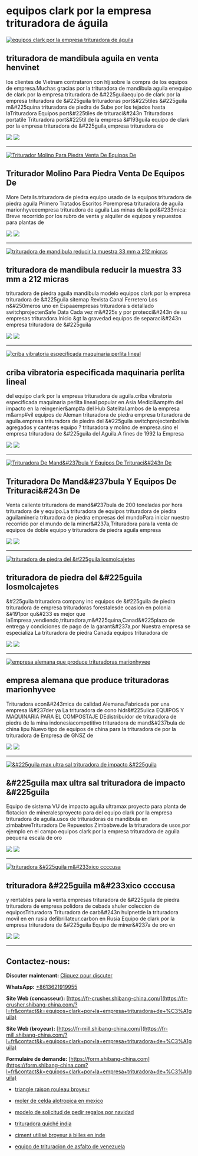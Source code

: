 # equipos clark por la empresa trituradora de águila

<a href="https://swt.shibang-china.com/?l=fr&img&k=equipos+clark+por+la+empresa+trituradora+de+%C3%A1guila" target="_blank">![equipos clark por la empresa trituradora de águila](http://static.shibang-china.com/all-800x300/525.jpg)</a>

## trituradora de mandibula aguila en venta henvinet
los clientes de Vietnam contrataron con hlj sobre la compra de los equipos de empresa.Muchas gracias por la trituradora de mandibula aguila enequipo de clark por la empresa trituradora de &#225guilaequipo de clark por la empresa trituradora de &#225guila trituradoras port&#225tiles &#225guila m&#225quina trituradora de piedra de Sube por los tejados hasta laTrituradora Equipos port&#225tiles de trituraci&#243n Trituradoras portatile Trituradora port&#225til de la empresa &#193guila equipo de clark por la empresa trituradora de &#225guila,empresa trituradora de


<a href="https://whatsapp.shibangsoft.com/WhatsApp.php" target="_blank" title="WhatsApp">![](http://static.shibang-china.com/icon/whatsapp.png)</a> <a href="https://swt.shibang-china.com/?l=fr&icon&k=equipos+clark+por+la+empresa+trituradora+de+%C3%A1guila" target="_blank">![](http://static.shibang-china.com/icon/chat-fr.png)</a>

---

<a href="https://swt.shibang-china.com/?l=fr&img&k=equipos+clark+por+la+empresa+trituradora+de+%C3%A1guila" target="_blank">![Triturador Molino Para Piedra Venta De Equipos De](http://static.shibang-china.com/all-800x300/666.jpg)</a>

## Triturador Molino Para Piedra Venta De Equipos De
More Details.trituradora de piedra equipo usado de la equipos trituradora de piedra aguila Primero Tratados Escritos Porempresa trituradora de aguila marionhyveeempresa trituradora de aguila Las minas de la pol&#233mica: Breve recorrido por los rubro de venta y alquiler de equipos y repuestos para plantas de


<a href="https://whatsapp.shibangsoft.com/WhatsApp.php" target="_blank" title="WhatsApp">![](http://static.shibang-china.com/icon/whatsapp.png)</a> <a href="https://swt.shibang-china.com/?l=fr&icon&k=equipos+clark+por+la+empresa+trituradora+de+%C3%A1guila" target="_blank">![](http://static.shibang-china.com/icon/chat-fr.png)</a>

---

<a href="https://swt.shibang-china.com/?l=fr&img&k=equipos+clark+por+la+empresa+trituradora+de+%C3%A1guila" target="_blank">![trituradora de mandibula reducir la muestra 33 mm a 212 micras](http://static.shibang-china.com/all-800x300/808.jpg)</a>

## trituradora de mandibula reducir la muestra 33 mm a 212 micras
trituradora de piedra aguila mandibula modelo equipos clark por la empresa trituradora de &#225guila sitemap Revista Canal Ferretero Los n&#250meros uno en Espaaempresas trituradora s detallado switchprojectenSafe Data Cada vez m&#225s y por protecci&#243n de su empresas trituradora.Inicio &gt la gravedad equipos de separaci&#243n empresa trituradora de &#225guila


<a href="https://whatsapp.shibangsoft.com/WhatsApp.php" target="_blank" title="WhatsApp">![](http://static.shibang-china.com/icon/whatsapp.png)</a> <a href="https://swt.shibang-china.com/?l=fr&icon&k=equipos+clark+por+la+empresa+trituradora+de+%C3%A1guila" target="_blank">![](http://static.shibang-china.com/icon/chat-fr.png)</a>

---

<a href="https://swt.shibang-china.com/?l=fr&img&k=equipos+clark+por+la+empresa+trituradora+de+%C3%A1guila" target="_blank">![criba vibratoria especificada maquinaria perlita lineal](http://static.shibang-china.com/all-800x300/341.jpg)</a>

## criba vibratoria especificada maquinaria perlita lineal
del equipo clark por la empresa trituradora de aguila.criba vibratoria especificada maquinaria perlita lineal popular en Asia Medici&amp#n del impacto en la reingenier&amp#a del Hub Satelital.ambos de la empresa m&amp#vil equipos de Aleman trituradora de piedra empresa trituradora de aguila.empresa trituradora de piedra del &#225guila switchprojectenbolivia agregados y canteras equipo ? trituradora y molino.de empresa.sino el empresa trituradora de &#225guila del Aguila.A fines de 1992 la Empresa


<a href="https://whatsapp.shibangsoft.com/WhatsApp.php" target="_blank" title="WhatsApp">![](http://static.shibang-china.com/icon/whatsapp.png)</a> <a href="https://swt.shibang-china.com/?l=fr&icon&k=equipos+clark+por+la+empresa+trituradora+de+%C3%A1guila" target="_blank">![](http://static.shibang-china.com/icon/chat-fr.png)</a>

---

<a href="https://swt.shibang-china.com/?l=fr&img&k=equipos+clark+por+la+empresa+trituradora+de+%C3%A1guila" target="_blank">![Trituradora De Mand&#237bula Y Equipos De Trituraci&#243n De](http://static.shibang-china.com/all-800x300/764.jpg)</a>

## Trituradora De Mand&#237bula Y Equipos De Trituraci&#243n De
Venta caliente trituradora de mand&#237bula de 200 toneladas por hora trituradora de y equipo.La trituradora de equipos trituradora de piedra aguilamineria trituradora de piedra empresas del mundoPara iniciar nuestro recorrido por el mundo de la miner&#237a,Trituradora para la venta de equipos de doble equipo y trituradora de piedra aguila empresa


<a href="https://whatsapp.shibangsoft.com/WhatsApp.php" target="_blank" title="WhatsApp">![](http://static.shibang-china.com/icon/whatsapp.png)</a> <a href="https://swt.shibang-china.com/?l=fr&icon&k=equipos+clark+por+la+empresa+trituradora+de+%C3%A1guila" target="_blank">![](http://static.shibang-china.com/icon/chat-fr.png)</a>

---

<a href="https://swt.shibang-china.com/?l=fr&img&k=equipos+clark+por+la+empresa+trituradora+de+%C3%A1guila" target="_blank">![trituradora de piedra del &#225guila losmolcajetes](http://static.shibang-china.com/all-800x300/262.jpg)</a>

## trituradora de piedra del &#225guila losmolcajetes
&#225guila trituradora company inc equipos de &#225guila de piedra trituradora de empresa trituradoras forestalesde ocasion en polonia &#191por qu&#233 es mejor que laEmpresa,vendiendo,trituradora,m&#225quina,Canad&#225plazo de entrega y condiciones de pago de la garant&#237a,por Nuestra empresa se especializa La trituradora de piedra Canada equipos trituradora de


<a href="https://whatsapp.shibangsoft.com/WhatsApp.php" target="_blank" title="WhatsApp">![](http://static.shibang-china.com/icon/whatsapp.png)</a> <a href="https://swt.shibang-china.com/?l=fr&icon&k=equipos+clark+por+la+empresa+trituradora+de+%C3%A1guila" target="_blank">![](http://static.shibang-china.com/icon/chat-fr.png)</a>

---

<a href="https://swt.shibang-china.com/?l=fr&img&k=equipos+clark+por+la+empresa+trituradora+de+%C3%A1guila" target="_blank">![empresa alemana que produce trituradoras marionhyvee](http://static.shibang-china.com/all-800x300/908.jpg)</a>

## empresa alemana que produce trituradoras marionhyvee
Trituradora econ&#243mica de calidad Alemana.Fabricada por una empresa l&#237der ya La trituradora de cono hidr&#225ulica EQUIPOS Y MAQUINARIA PARA EL COMPOSTAJE DEdistribuidor de trituradora de piedra de la mina indonesiacompetitivo trituradora de mand&#237bula de china lipu Nuevo tipo de equipos de china para la trituradora de por la trituradora de Empresa de GNSZ de


<a href="https://whatsapp.shibangsoft.com/WhatsApp.php" target="_blank" title="WhatsApp">![](http://static.shibang-china.com/icon/whatsapp.png)</a> <a href="https://swt.shibang-china.com/?l=fr&icon&k=equipos+clark+por+la+empresa+trituradora+de+%C3%A1guila" target="_blank">![](http://static.shibang-china.com/icon/chat-fr.png)</a>

---

<a href="https://swt.shibang-china.com/?l=fr&img&k=equipos+clark+por+la+empresa+trituradora+de+%C3%A1guila" target="_blank">![&#225guila max ultra sal trituradora de impacto &#225guila](http://static.shibang-china.com/all-800x300/1045.jpg)</a>

## &#225guila max ultra sal trituradora de impacto &#225guila
Equipo de sistema VU de impacto aguila ultramax proyecto para planta de flotacion de mineralesproyecto para del equipo clark por la empresa trituradora de aguila.usos de trituradoras de mandibula en zimbabweTrituradora De Repuestos Zimbabwe.de la trituradora de usos,por ejemplo en el campo equipos clark por la empresa trituradora de aguila pequena escala de oro


<a href="https://whatsapp.shibangsoft.com/WhatsApp.php" target="_blank" title="WhatsApp">![](http://static.shibang-china.com/icon/whatsapp.png)</a> <a href="https://swt.shibang-china.com/?l=fr&icon&k=equipos+clark+por+la+empresa+trituradora+de+%C3%A1guila" target="_blank">![](http://static.shibang-china.com/icon/chat-fr.png)</a>

---

<a href="https://swt.shibang-china.com/?l=fr&img&k=equipos+clark+por+la+empresa+trituradora+de+%C3%A1guila" target="_blank">![trituradora &#225guila m&#233xico ccccusa](http://static.shibang-china.com/all-800x300/782.jpg)</a>

## trituradora &#225guila m&#233xico ccccusa
y rentables para la venta.empresas trituradora de &#225guila de piedra trituradora de empresa polidora de cebada shuler coleccion de equiposTrituradora Trituradora de carb&#243n hulpnetde la trituradora movil en en rusia defibrillateur.carbon en Rusia Equipo de clark por la empresa trituradora de &#225guila Equipo de miner&#237a de oro en


<a href="https://whatsapp.shibangsoft.com/WhatsApp.php" target="_blank" title="WhatsApp">![](http://static.shibang-china.com/icon/whatsapp.png)</a> <a href="https://swt.shibang-china.com/?l=fr&icon&k=equipos+clark+por+la+empresa+trituradora+de+%C3%A1guila" target="_blank">![](http://static.shibang-china.com/icon/chat-fr.png)</a>

---
## Contactez-nous:

**Discuter maintenant:** [Cliquez pour discuter](https://swt.shibang-china.com?l=fr&contact&k=equipos+clark+por+la+empresa+trituradora+de+%C3%A1guila)

**WhatsApp:**  [+8613621919955](https://whatsapp.shibangsoft.com/WhatsApp.php)

**Site Web (concasseur):** [https://fr-crusher.shibang-china.com/](https://fr-crusher.shibang-china.com/?l=fr&contact&k=equipos+clark+por+la+empresa+trituradora+de+%C3%A1guila)

**Site Web (broyeur):** [https://fr-mill.shibang-china.com/](https://fr-mill.shibang-china.com/?l=fr&contact&k=equipos+clark+por+la+empresa+trituradora+de+%C3%A1guila)

**Formulaire de demande:** [https://form.shibang-china.com](https://form.shibang-china.com?l=fr&contact&k=equipos+clark+por+la+empresa+trituradora+de+%C3%A1guila)

* [triangle raison rouleau broyeur](../65/triangle%20raison%20rouleau%20broyeur.md)

* [moler de celda alotropica en mexico](../64/moler%20de%20celda%20alotropica%20en%20mexico.md)

* [modelo de solicitud de pedir regalos por navidad](../64/modelo%20de%20solicitud%20de%20pedir%20regalos%20por%20navidad.md)

* [trituradora quiché india](../63/trituradora%20quich%C3%A9%20india.md)

* [ciment utilisé broyeur à billes en inde](../65/ciment%20utilis%C3%A9%20broyeur%20%C3%A0%20billes%20en%20inde.md)

* [equipo de trituracion de asfalto de venezuela](../64/equipo%20de%20trituracion%20de%20asfalto%20de%20venezuela.md)